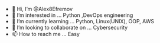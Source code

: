 - 👋 Hi, I’m @Alex8Efremov 
- 👀 I’m interested in ...  Python ,DevOps  engineering
- 🌱 I’m currently learning ... Python,  Linux(UNIX), OOP, AWS
- 💞️ I’m looking to collaborate on ... Cybersecurity
- 📫 How to reach me ... Easy


<!---
Alex8Efremov/Alex8Efremov is a ✨ special ✨ repository because its `README.md` (this file) appears on your GitHub profile.
You can click the Preview link to take a look at your changes.
--->
